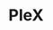 ---
title: PleX
crosslinks:
- DataHoarder
- PlexACD
- linuxserver
- Chromecast
- sonarr
- AndroidTV
- cordcutters
- megalinks
- unRAID
- xkcd
- JDM_WAAAT
- synology
- selfhosted
- Piracy
- Lidarr
- HomeNetworking
- MoviemaniaHQ
- pihole
- rickscherer
---